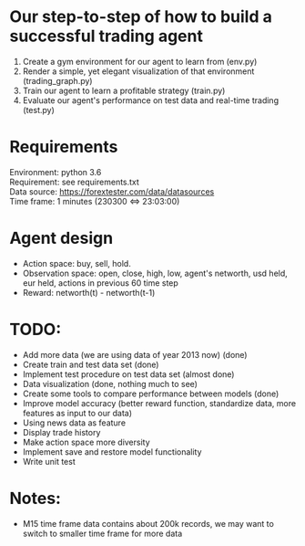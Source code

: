 # Our step-to-step of how to build a successful trading agent  
1. Create a gym environment for our agent to learn from (env.py)  
2. Render a simple, yet elegant visualization of that environment (trading_graph.py)  
3. Train our agent to learn a profitable strategy (train.py)  
4. Evaluate our agent's performance on test data and real-time trading (test.py)  
# Requirements  
Environment: python 3.6  
Requirement: see requirements.txt  
Data source: https://forextester.com/data/datasources  
Time frame: 1 minutes (230300 <=> 23:03:00)  
# Agent design  
- Action space: buy, sell, hold.  
- Observation space: open, close, high, low, agent's networth, usd held, eur held, actions in previous 60 time step  
- Reward: networth(t) - networth(t-1)  
# TODO:  
- Add more data (we are using data of year 2013 now) (done)  
- Create train and test data set (done)  
- Implement test procedure on test data set (almost done)  
- Data visualization (done, nothing much to see)  
- Create some tools to compare performance between models (done)  
- Improve model accuracy (better reward function, standardize data, more features as input to our data)  
- Using news data as feature  
- Display trade history   
- Make action space more diversity  
- Implement save and restore model functionality  
- Write unit test  
# Notes:  
- M15 time frame data contains about 200k records, we may want to switch to smaller time frame for more data  
